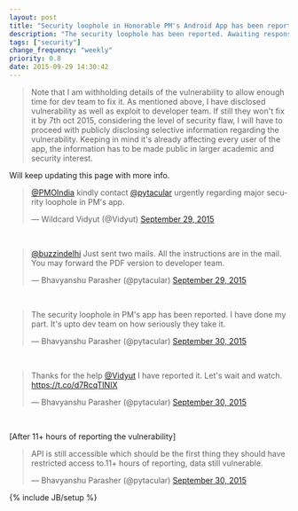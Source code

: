 ```yaml
---
layout: post
title: "Security loophole in Honorable PM's Android App has been reported"
description: "The security loophole has been reported. Awaiting response from developer team."
tags: ["security"]
change_frequency: "weekly"
priority: 0.8
date: 2015-09-29 14:30:42
---
```



> Note that I am withholding details of the vulnerability to allow enough time for dev team to fix it. 
As mentioned above, I have disclosed vulnerability as well as exploit to developer team. 
If still they won't fix it by 7th oct 2015, considering the level of security flaw, I will have to proceed with publicly disclosing selective information regarding the vulnerability. 
Keeping in mind it's already affecting every user of the app, the information has to be made public in larger academic and security interest.

Will keep updating this page with more info. 

<blockquote class="twitter-tweet" lang="en"><p lang="en" dir="ltr"><a href="https://twitter.com/PMOIndia">@PMOIndia</a> kindly contact <a href="https://twitter.com/pytacular">@pytacular</a> urgently regarding major security loophole in PM&#39;s app.</p>&mdash; Wildcard Vidyut (@Vidyut) <a href="https://twitter.com/Vidyut/status/648927096794972160">September 29, 2015</a></blockquote><br>

<blockquote class="twitter-tweet" lang="en"><p lang="en" dir="ltr"><a href="https://twitter.com/buzzindelhi">@buzzindelhi</a> Just sent two mails. All the instructions are in the mail. You may forward the PDF version to developer team.</p>&mdash; Bhavyanshu Parasher (@pytacular) <a href="https://twitter.com/pytacular/status/649010243796504576">September 29, 2015</a></blockquote><br>

<blockquote class="twitter-tweet" lang="en"><p lang="en" dir="ltr">The security loophole in PM&#39;s app has been reported. I have done my part. It&#39;s upto dev team on how seriously they take it.</p>&mdash; Bhavyanshu Parasher (@pytacular) <a href="https://twitter.com/pytacular/status/649028325671727104">September 30, 2015</a></blockquote><br>

<blockquote class="twitter-tweet" lang="en"><p lang="en" dir="ltr">Thanks for the help <a href="https://twitter.com/Vidyut">@Vidyut</a>&#10;I have reported it. Let&#39;s wait and watch.  &#10;<a href="https://t.co/d7RcqTINIX">https://t.co/d7RcqTINIX</a></p>&mdash; Bhavyanshu Parasher (@pytacular) <a href="https://twitter.com/pytacular/status/649030025518288896">September 30, 2015</a></blockquote><br>

[After 11+ hours of reporting the vulnerability]

<blockquote class="twitter-tweet" data-conversation="none" lang="en"><p lang="en" dir="ltr">API is still accessible which should be the first thing they should have restricted access to.11+ hours of reporting, data still vulnerable.</p>&mdash; Bhavyanshu Parasher (@pytacular) <a href="https://twitter.com/pytacular/status/649202858559049728">September 30, 2015</a></blockquote>


<script async src="//platform.twitter.com/widgets.js" charset="utf-8"></script>


{% include JB/setup %}
